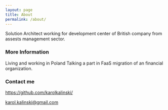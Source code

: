 ```yaml
---
layout: page
title: About
permalink: /about/
---
```


Solution Architect working for development center of British company from assests management sector.


### More Information

Living and working in Poland
Talking a part in FaaS migration of an financial organization.

### Contact me

https://github.com/karolkalinski/ 

[karol.kalinski@gmail.com](mailto:karol.kalinski@gmail.com)
